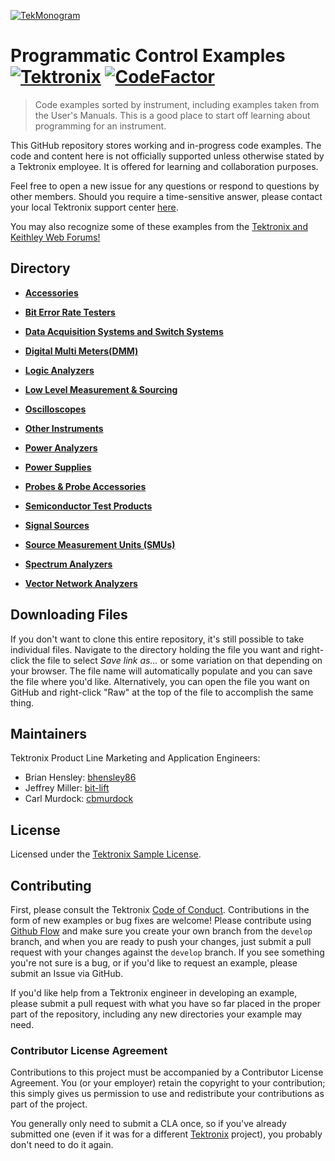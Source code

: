 [![TekMonogram](https://tektronix.github.io/media/tekmonogram.png)](https://github.com/tektronix)

# Programmatic Control Examples [![Tektronix](https://tektronix.github.io/media/TEK-opensource_badge.svg)](https://github.com/tektronix) [![CodeFactor](https://www.codefactor.io/repository/github/tektronix/programmatic-control-examples/badge)](https://www.codefactor.io/repository/github/tektronix/programmatic-control-examples)
> Code examples sorted by instrument, including examples taken from the User's Manuals. This is a good place to start off learning about programming for an instrument.

This GitHub repository stores working and in-progress code examples. The code and content here is not officially supported unless otherwise stated by a Tektronix employee. It is offered for learning and collaboration purposes.

Feel free to open a new issue for any questions or respond to questions by other members. Should you require a time-sensitive answer, please contact your local Tektronix support center [here](https://www.tek.com/support).

You may also recognize some of these examples from the [Tektronix and Keithley Web Forums!](https://forum.tek.com/)

## Directory

* **[Accessories](./Accessories)**

* **[Bit Error Rate Testers](./Bit_Error_Rate_Testers)**

* **[Data Acquisition Systems and Switch Systems](./DAQs_and_Switches)**

* **[Digital Multi Meters(DMM)](./DMMs)**

* **[Logic Analyzers](./Logic_Analyzers)**

* **[Low Level Measurement & Sourcing](./Low_Level_Measurement_and_Sourcing)**

* **[Oscilloscopes](./Oscilloscopes)**

* **[Other Instruments](./Other_Instruments)**

* **[Power Analyzers](./Power_Analyzers)**

* **[Power Supplies](./Power_Supplies)**

* **[Probes & Probe Accessories](./Probes)**

* **[Semiconductor Test Products](./Semiconductor_Test_Products)**

* **[Signal Sources](./Signal_Sources)**

* **[Source Measurement Units (SMUs)](./SMUs)**

* **[Spectrum Analyzers](./Spectrum_Analyzers)**

* **[Vector Network Analyzers](./Vector_Network_Analyzers)**

## Downloading Files
If you don't want to clone this entire repository, it's still possible to take individual files. Navigate to the directory holding the file you want and right-click the file to select _Save link as..._ or some variation on that depending on your browser. The file name will automatically populate and you can save the file where you'd like. Alternatively, you can open the file you want on GitHub and right-click "Raw" at the top of the file to accomplish the same thing.

## Maintainers
Tektronix Product Line Marketing and Application Engineers: 

+ Brian Hensley: [bhensley86](https://github.com/bhensley86)
+ Jeffrey Miller: [bit-lift](https://github.com/bit-lift)
+ Carl Murdock: [cbmurdock](https://github.com/cbmurdock)

## License
Licensed under the [Tektronix Sample License](https://www.tek.com/sample-license).

## Contributing<a name="contributing"></a>
First, please consult the Tektronix [Code of Conduct](https://tektronix.github.io/Code-Of-Conduct/). Contributions in the form of new examples or bug fixes are welcome! Please contribute using [Github Flow](https://guides.github.com/introduction/flow/) and make sure you create your own branch from the `develop` branch, and when you are ready to push your changes, just submit a pull request with your changes against the `develop` branch. If you see something you're not sure is a bug, or if you'd like to request an example, please submit an Issue via GitHub.  

If you'd like help from a Tektronix engineer in developing an example, please submit a pull request with what you have so far placed in the proper part of the repository, including any new directories your example may need.

### Contributor License Agreement<a name="CLA"></a>
Contributions to this project must be accompanied by a Contributor License Agreement. You (or your employer) retain the copyright to your contribution; this simply gives us permission to use and redistribute your contributions as part of the project.

You generally only need to submit a CLA once, so if you've already submitted one (even if it was for a different [Tektronix](https://github.com/tektronix/) project), you probably don't need to do it again.
